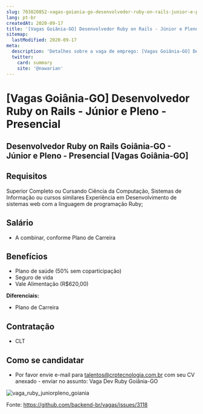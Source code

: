 ```yaml
---
slug: 703820852-vagas-goiania-go-desenvolvedor-ruby-on-rails-junior-e-pleno-presencial
lang: pt-br
createdAt: 2020-09-17
title: '[Vagas Goiânia-GO] Desenvolvedor Ruby on Rails - Júnior e Pleno - Presencial - Vaga de Emprego'
sitemap:
  lastModified: 2020-09-17
meta:
  description: 'Detalhes sobre a vaga de emprego: [Vagas Goiânia-GO] Desenvolvedor Ruby on Rails - Júnior e Pleno - Presencial'
  twitter:
    card: summary
    site: '@nawarian'
---
```


# [Vagas Goiânia-GO] Desenvolvedor Ruby on Rails - Júnior e Pleno - Presencial

## Desenvolvedor Ruby on Rails Goiânia-GO - Júnior e Pleno - Presencial [Vagas Goiânia-GO]

## Requisitos
Superior Completo ou Cursando Ciência da Computação, Sistemas de Informação ou cursos similares
Experiência em Desenvolvimento de sistemas web com a linguagem de programação Ruby;

## Salário

- A combinar, conforme Plano de Carreira

## Benefícios

- Plano de saúde (50% sem coparticipação)
- Seguro de vida
- Vale Alimentação (R$620,00)

**Diferenciais:**

- Plano de Carreira

## Contratação

- CLT

## Como se candidatar

- Por favor envie e-mail para talentos@crptecnologia.com.br com seu CV anexado - enviar no assunto: Vaga Dev Ruby Goiânia-GO

![vaga_ruby_juniorpleno_goiania](https://user-images.githubusercontent.com/65364051/93513381-25eda600-f8fc-11ea-9edd-3e75caa7a126.png)


Fonte: https://github.com/backend-br/vagas/issues/3118